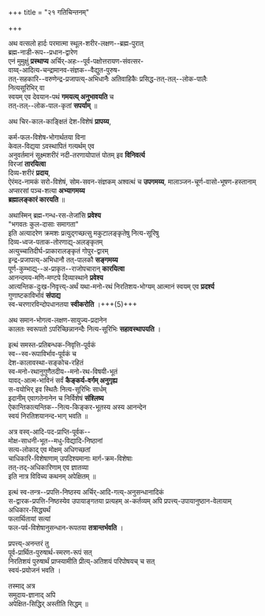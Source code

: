 +++
title = "२१ गतिचिन्तनम्"

+++

अथ वत्सलो हार्दः परमात्मा स्थूल-शरीर-लक्षण--ब्रह्म-पुरात्  
ब्रह्म-नाडी-रूप--प्रधान-द्वारेण  
एनं मुमुक्षुं **प्रस्थाप्य** अर्चिर्-अहः--पूर्व-पक्षोत्तरायण-संवत्सर-  
वाय्व्-आदित्य-चन्द्रामानव-संज्ञक--वैद्युत-पुरुष-  
तत्-सहकारि--वरुणेन्द्र-प्रजापत्य्-अभिधानैः अतिवाहिकैः प्रसिद्ध-तत्-तल्--लोक-पालैः  
नित्यसूरिभिर् वा  
स्वयम् एव देवयान-पथं **गमयत्य् अनुभावयति** च  
तत्-तल्--लोक-पाल-कृतां **सपर्याम्** ॥

अथ चिर-काल-काङ्क्षितं देश-विशेषं **प्रापय्य**,  

कर्म-फल-विशेष-भोगार्थतया विना  
केवल-विद्यया ऽवस्थापितं गत्यर्थम् एव  
अनुवर्तमानं सूक्ष्मशरीरं नदी-तरणायोपात्तं पोतम् इव **विनिवर्त्य**  
विरजां **तारयित्वा**  
दिव्य-शरीरं **प्रदाय**,  
ऐरंमद-नामकं सरो-विशेषं, सोम-सवन-संज्ञकम् अश्वत्थं च **उपगमय्य**,   मालाञ्जन-चूर्ण-वासो-भूषण-हस्तानाम् अप्सरसां पञ्च-शत्या **अभ्यागमय्य**  
**ब्रह्मालङ्कारं कारयति** ॥

अथास्मिन् ब्रह्म-गन्ध-रस-तेजांसि **प्रवेश्य**  
"भगवतः कुल-दासाः समागता"  
इति अत्यादरेण क्रमशः प्रत्युद्गच्छत्सु मकुटालङ्कृतेषु नित्य-सूरिषु  
दिव्य-ध्वज-पताक-तोरणाद्य्-अलङ्कृतम्  
अत्युच्चातिदीर्घ-प्राकारालङ्कृतं गोपुर-द्वारम्  
इन्द्र-प्रजापत्य्-अभिधानौ तत्-पालकौ **सङ्गमय्य**  
पूर्ण-कुम्भाद्य्--अ-प्राकृत--राजोपचारान् **कारयित्वा**  
आनन्दमय-मणि-मण्टपे दिव्यास्थाने **प्रवेश्य**  
आत्यन्तिक-दुःख-निवृत्त्य्-अर्थं यथा-मनो-रथं निरतिशय-भोग्यम् आत्मानं स्वयम् एव **प्रदर्श्य**  
गुणाष्टकाविर्भावं **संपाद्य**  
स्व-चरणारविन्दोपधानतया **स्वीकरोति** ।+++(5)+++  

अथ समान-भोगत्व-लक्षण-सायुज्य-प्रदानेन  
कालतः स्वरूपतो ऽपरिच्छिन्नानन्दैः नित्य-सूरिभिः **सहावस्थापयति** ।

इत्थं समस्त-प्रतिबन्धक-निवृत्ति-पूर्वकं  
स्व--स्व-रूपाविर्भाव-पूर्वकं च  
देश-कालावस्था-सङ्कोच-रहितं  
स्व-मनो-रथानुगुणैतदीय--मनो-रथ-विषयी-भूतं  
यावद्-आत्म-भाविनं सर्वं **कैङ्कर्य-वर्गम् अनुगृह्य**  
स-वयोभिर् इव स्थितैः नित्य-सूरिभिः सार्धम्  
इदानीम् एवागतेनानेन च निर्विशेषं **संश्लिष्य**  
ऐकान्तिकात्यन्तिक--नित्य-किङ्कर-भूतस्य अस्य आनन्देन  
स्वयं निरतिशयानन्द-भाग् भवति ॥

अत्र वस्व्-आदि-पद-प्राप्ति-पूर्वक--  
मोक्ष-साधनी-भूत--मधु-विद्यादि-निष्ठानां  
सत्य-लोकाद् एव मोक्षम् अधिगच्छतां  
चाधिकारि-विशेषाणाम् उपदिश्यमानाः मार्ग-क्रम-विशेषाः  
तत्-तद्-अधिकारिणाम् एव ज्ञातव्या  
इति नात्र विविच्य कथनम् अपेक्षितम् ॥

इत्थं स्व-तन्त्र--प्रपत्ति-निष्ठस्य अर्चिर्-आदि-गत्य्-अनुसन्धानादिकं  
स-द्वारक-प्रपत्ति-निष्ठस्येव उपायाङ्गतया प्रत्यहम् अ-कर्तव्यम् अपि   प्रपत्त्य्-उपायानुष्ठान-वेलायाम् अधिकार-सिद्ध्यर्थं  
फलार्थितायां सत्यां  
फल-पर्व-विशेषानुसन्धान-रूपतया **तत्रान्तर्भवति** ।  

प्रपत्त्य्-अनन्तरं तु  
पूर्व-प्रार्थित-पुरुषार्थ-स्मरण-रूपं सत्  
निरतिशयं पुरुषार्थं प्राप्स्यामीति प्रीत्य्-अतिशयं परिपोषयच् च सत्  
स्वयं-प्रयोजनं भवति ।  

तस्माद् अत्र  
समुदाय-ज्ञानाद् अपि  
अपेक्षित-सिद्धिर् अस्तीति सिद्धम् ॥

